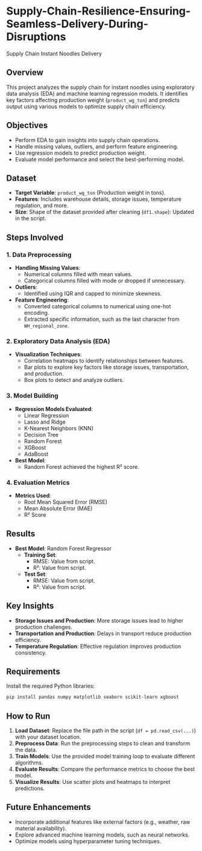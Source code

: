 # Supply-Chain-Resilience-Ensuring-Seamless-Delivery-During-Disruptions
Supply Chain Instant Noodles Delivery


## Overview  
This project analyzes the supply chain for instant noodles using exploratory data analysis (EDA) and machine learning regression models. It identifies key factors affecting production weight (`product_wg_ton`) and predicts output using various models to optimize supply chain efficiency.  

## Objectives  
- Perform EDA to gain insights into supply chain operations.  
- Handle missing values, outliers, and perform feature engineering.  
- Use regression models to predict production weight.  
- Evaluate model performance and select the best-performing model.  

## Dataset  
- **Target Variable**: `product_wg_ton` (Production weight in tons).  
- **Features**: Includes warehouse details, storage issues, temperature regulation, and more.  
- **Size**: Shape of the dataset provided after cleaning (`df1.shape`): Updated in the script.  

## Steps Involved  

### 1. **Data Preprocessing**  
- **Handling Missing Values**:  
  - Numerical columns filled with mean values.  
  - Categorical columns filled with mode or dropped if unnecessary.  
- **Outliers**:  
  - Identified using IQR and capped to minimize skewness.  
- **Feature Engineering**:  
  - Converted categorical columns to numerical using one-hot encoding.  
  - Extracted specific information, such as the last character from `WH_regional_zone`.  

### 2. **Exploratory Data Analysis (EDA)**  
- **Visualization Techniques**:  
  - Correlation heatmaps to identify relationships between features.  
  - Bar plots to explore key factors like storage issues, transportation, and production.  
  - Box plots to detect and analyze outliers.  

### 3. **Model Building**  
- **Regression Models Evaluated**:  
  - Linear Regression  
  - Lasso and Ridge  
  - K-Nearest Neighbors (KNN)  
  - Decision Tree  
  - Random Forest  
  - XGBoost  
  - AdaBoost  
- **Best Model**:  
  - Random Forest achieved the highest R² score.  

### 4. **Evaluation Metrics**  
- **Metrics Used**:  
  - Root Mean Squared Error (RMSE)  
  - Mean Absolute Error (MAE)  
  - R² Score  

## Results  
- **Best Model**: Random Forest Regressor  
  - **Training Set**:  
    - RMSE: Value from script.  
    - R²: Value from script.  
  - **Test Set**:  
    - RMSE: Value from script.  
    - R²: Value from script.  

## Key Insights  
- **Storage Issues and Production**: More storage issues lead to higher production challenges.  
- **Transportation and Production**: Delays in transport reduce production efficiency.  
- **Temperature Regulation**: Effective regulation improves production consistency.  

## Requirements  
Install the required Python libraries:  
```bash  
pip install pandas numpy matplotlib seaborn scikit-learn xgboost  
```  

## How to Run  
1. **Load Dataset**: Replace the file path in the script (`df = pd.read_csv(...)`) with your dataset location.  
2. **Preprocess Data**: Run the preprocessing steps to clean and transform the data.  
3. **Train Models**: Use the provided model training loop to evaluate different algorithms.  
4. **Evaluate Results**: Compare the performance metrics to choose the best model.  
5. **Visualize Results**: Use scatter plots and heatmaps to interpret predictions.  

## Future Enhancements  
- Incorporate additional features like external factors (e.g., weather, raw material availability).  
- Explore advanced machine learning models, such as neural networks.  
- Optimize models using hyperparameter tuning techniques.  
